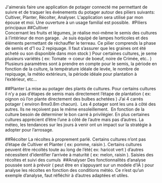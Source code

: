 J'aimerais faire une application de potager connecté me permettant de suivre et de traquer les événements du potager autour des piliers suivants: Cultiver, Planter, Récolter, Analyser. 
L'application sera utilisé par mon épouse et moi. Une ouverture à un usage familial est possible. 
#Piliers principaux
##Cultiver  
Concernant les fruits et légumes, je réalise moi-même le semis des cultures à l’intérieur de mon garage.  Je suis équipé de lampes horticoles et des éléments permettant de réchauffer le terreau. 
Ce pilier comprends la phase de semis et d’1 ou 2 repiquage. 
Il faut s’assurer que les graines ont été acheté ou son disponible dans mon stock ) Pour certaines cultures, je seme plusieurs variétés ( ex: Tomate -> coeur de boeuf, noire de Crimée, etc.. ) Plusieurs paramètres sont à prendre en compte pour le semis, la période en fonction de la culture, la température idéale de levée, le nombre de repiquage, la météo extérieurs, la période idéale pour plantation à l’extérieur, etc…

##Planter 
La mise au potager des plants de cultures. Pour certains cultures il n’y a pas d’étapes de semis mais directement l’étape de plantation ( ex: oignon où l’on plante directement des bulbes achetées )
J’ai 4 carrés potager ( environ 8mx0.8m chacun).  Les 4 potager sont les uns à côté des autres. Ils ne reçoivent pas le même ensoleillement.  En fonction de la culture besoin de déterminer le bon carré à privilégier. En plus certaines cultures apprécient d’être l’une à côté de l’autre mais pas d’autres. La méteo, les tendances sur les jours à venir ont un impact sur la stratégie à adopter pour l’arrosage.

##Récolter
La récoltes à proprement parlé. Certains cultures n’ont pas d’étape de Cultiver et Planter ( ex: pomme, raisin ). Certains cultures peuvent être récoltés toute au long de l’été( ex: haricot vert ) d’autres nécessitent d’identifier l’arrivée à maturité ( ex: melon, raisin ). Saisies des récoltes et suivi des cumuls 
##Analyser
Des fonctionnalités d’analyse poussée sont à prévoir ( peut être en s’appuyant sur un modele d’IA ) pour analyse les récoltes en fonction des conditions météo. Ce n’est qu’un exemple d’analyse, faut réfléchir à d’autres adaptées et utiles. 


